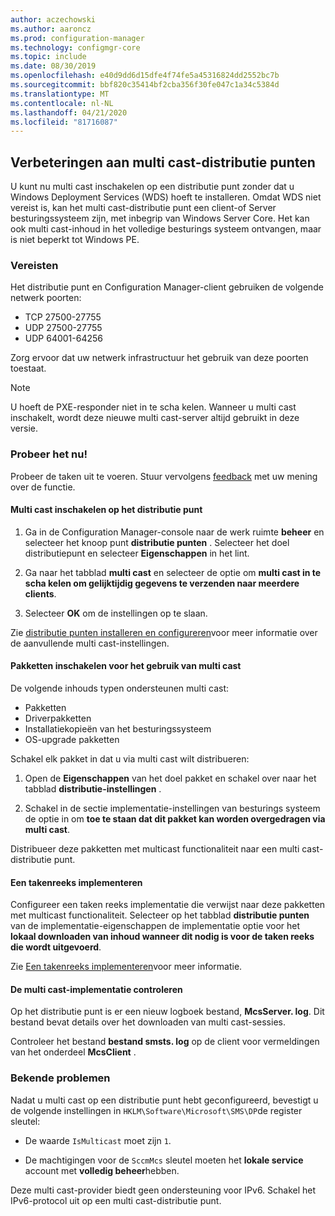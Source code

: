 ```yaml
---
author: aczechowski
ms.author: aaroncz
ms.prod: configuration-manager
ms.technology: configmgr-core
ms.topic: include
ms.date: 08/30/2019
ms.openlocfilehash: e40d9dd6d15dfe4f74fe5a45316824dd2552bc7b
ms.sourcegitcommit: bbf820c35414bf2cba356f30fe047c1a34c5384d
ms.translationtype: MT
ms.contentlocale: nl-NL
ms.lasthandoff: 04/21/2020
ms.locfileid: "81716087"
---
```

## <a name="improvements-to-multicast-enabled-distribution-points"></a><a name="bkmk_multicast"></a>Verbeteringen aan multi cast-distributie punten

<!--3785535-->

U kunt nu multi cast inschakelen op een distributie punt zonder dat u Windows Deployment Services (WDS) hoeft te installeren. Omdat WDS niet vereist is, kan het multi cast-distributie punt een client-of Server besturingssysteem zijn, met inbegrip van Windows Server Core. Het kan ook multi cast-inhoud in het volledige besturings systeem ontvangen, maar is niet beperkt tot Windows PE.

### <a name="prerequisites"></a>Vereisten

Het distributie punt en Configuration Manager-client gebruiken de volgende netwerk poorten:

- TCP 27500-27755
- UDP 27500-27755
- UDP 64001-64256

Zorg ervoor dat uw netwerk infrastructuur het gebruik van deze poorten toestaat.

> [!NOTE]
> U hoeft de PXE-responder niet in te scha kelen. Wanneer u multi cast inschakelt, wordt deze nieuwe multi cast-server altijd gebruikt in deze versie.

### <a name="try-it-out"></a>Probeer het nu!

Probeer de taken uit te voeren. Stuur vervolgens [feedback](../../../../understand/find-help.md#product-feedback) met uw mening over de functie.

#### <a name="enable-multicast-on-the-distribution-point"></a>Multi cast inschakelen op het distributie punt

1. Ga in de Configuration Manager-console naar de werk ruimte **beheer** en selecteer het knoop punt **distributie punten** . Selecteer het doel distributiepunt en selecteer **Eigenschappen** in het lint.

1. Ga naar het tabblad **multi cast** en selecteer de optie om **multi cast in te scha kelen om gelijktijdig gegevens te verzenden naar meerdere clients**.

1. Selecteer **OK** om de instellingen op te slaan.

Zie [distributie punten installeren en configureren](../../../../servers/deploy/configure/install-and-configure-distribution-points.md#bkmk_config-multicast)voor meer informatie over de aanvullende multi cast-instellingen.

#### <a name="enable-packages-to-use-multicast"></a>Pakketten inschakelen voor het gebruik van multi cast

De volgende inhouds typen ondersteunen multi cast:

- Pakketten
- Driverpakketten
- Installatiekopieën van het besturingssysteem
- OS-upgrade pakketten

Schakel elk pakket in dat u via multi cast wilt distribueren:

1. Open de **Eigenschappen** van het doel pakket en schakel over naar het tabblad **distributie-instellingen** .

1. Schakel in de sectie implementatie-instellingen van besturings systeem de optie in om **toe te staan dat dit pakket kan worden overgedragen via multi cast**.

Distribueer deze pakketten met multicast functionaliteit naar een multi cast-distributie punt.

#### <a name="deploy-a-task-sequence"></a>Een takenreeks implementeren

Configureer een taken reeks implementatie die verwijst naar deze pakketten met multicast functionaliteit. Selecteer op het tabblad **distributie punten** van de implementatie-eigenschappen de implementatie optie voor het **lokaal downloaden van inhoud wanneer dit nodig is voor de taken reeks die wordt uitgevoerd**.

Zie [Een takenreeks implementeren](../../../../../osd/deploy-use/deploy-a-task-sequence.md)voor meer informatie.

#### <a name="monitor-the-multicast-deployment"></a>De multi cast-implementatie controleren

Op het distributie punt is er een nieuw logboek bestand, **McsServer. log**. Dit bestand bevat details over het downloaden van multi cast-sessies.

Controleer het bestand **bestand smsts. log** op de client voor vermeldingen van het onderdeel **McsClient** .

### <a name="known-issues"></a>Bekende problemen

Nadat u multi cast op een distributie punt hebt geconfigureerd, bevestigt u de volgende instellingen in `HKLM\Software\Microsoft\SMS\DP`de register sleutel:

- De waarde `IsMulticast` moet zijn `1`.

- De machtigingen voor de `SccmMcs` sleutel moeten het **lokale service** account met **volledig beheer**hebben.

Deze multi cast-provider biedt geen ondersteuning voor IPv6. Schakel het IPv6-protocol uit op een multi cast-distributie punt.<!-- 5249773 -->
